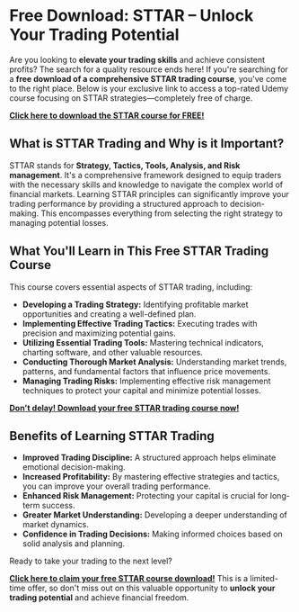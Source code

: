# Free Download: STTAR – Unlock Your Trading Potential

Are you looking to **elevate your trading skills** and achieve consistent profits? The search for a quality resource ends here! If you're searching for a **free download of a comprehensive STTAR trading course**, you've come to the right place. Below is your exclusive link to access a top-rated Udemy course focusing on STTAR strategies—completely free of charge.

[**Click here to download the STTAR course for FREE!**](https://udemywork.com/sttar)

## What is STTAR Trading and Why is it Important?

STTAR stands for **Strategy, Tactics, Tools, Analysis, and Risk management**. It's a comprehensive framework designed to equip traders with the necessary skills and knowledge to navigate the complex world of financial markets. Learning STTAR principles can significantly improve your trading performance by providing a structured approach to decision-making. This encompasses everything from selecting the right strategy to managing potential losses.

## What You'll Learn in This Free STTAR Trading Course

This course covers essential aspects of STTAR trading, including:

*   **Developing a Trading Strategy:** Identifying profitable market opportunities and creating a well-defined plan.
*   **Implementing Effective Trading Tactics:** Executing trades with precision and maximizing potential gains.
*   **Utilizing Essential Trading Tools:** Mastering technical indicators, charting software, and other valuable resources.
*   **Conducting Thorough Market Analysis:** Understanding market trends, patterns, and fundamental factors that influence price movements.
*   **Managing Trading Risks:** Implementing effective risk management techniques to protect your capital and minimize potential losses.

[**Don't delay! Download your free STTAR trading course now!**](https://udemywork.com/sttar)

## Benefits of Learning STTAR Trading

*   **Improved Trading Discipline:** A structured approach helps eliminate emotional decision-making.
*   **Increased Profitability:** By mastering effective strategies and tactics, you can improve your overall trading performance.
*   **Enhanced Risk Management:** Protecting your capital is crucial for long-term success.
*   **Greater Market Understanding:** Developing a deeper understanding of market dynamics.
*   **Confidence in Trading Decisions:** Making informed choices based on solid analysis and planning.

Ready to take your trading to the next level?

[**Click here to claim your free STTAR course download!**](https://udemywork.com/sttar) This is a limited-time offer, so don't miss out on this valuable opportunity to **unlock your trading potential** and achieve financial freedom.
